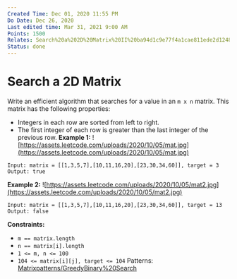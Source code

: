 ```yaml
---
Created Time: Dec 01, 2020 11:55 PM
Do Date: Dec 26, 2020
Last edited time: Mar 31, 2021 9:00 AM
Points: 1500
Relates: Search%20a%202D%20Matrix%20II%20ba94d1c9e77f4a1cae811ede2d124828.md
Status: done
---
```


# Search a 2D Matrix

Write an efficient algorithm that searches for a value in an `m x n` matrix. This matrix has the following properties:
- Integers in each row are sorted from left to right.
- The first integer of each row is greater than the last integer of the previous row.
**Example 1:**
![https://assets.leetcode.com/uploads/2020/10/05/mat.jpg](https://assets.leetcode.com/uploads/2020/10/05/mat.jpg)
```
Input: matrix = [[1,3,5,7],[10,11,16,20],[23,30,34,60]], target = 3
Output: true
```
**Example 2:**
![https://assets.leetcode.com/uploads/2020/10/05/mat2.jpg](https://assets.leetcode.com/uploads/2020/10/05/mat2.jpg)
```
Input: matrix = [[1,3,5,7],[10,11,16,20],[23,30,34,60]], target = 13
Output: false
```
**Constraints:**
- `m == matrix.length`
- `n == matrix[i].length`
- `1 <= m, n <= 100`
- `104 <= matrix[i][j], target <= 104`
Patterns: [Matrix](Matrix.md)[patterns/Greedy](patterns/Greedy.md)[Binary%20Search](Binary%20Search.md)